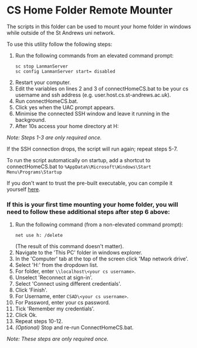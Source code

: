 # CS Home Folder Remote Mounter
The scripts in this folder can be used to mount your home folder in windows while outside of the St Andrews uni network.

To use this utility follow the following steps:
1. Run the following commands from an elevated command prompt:
   ```
   sc stop LanmanServer
   sc config LanmanServer start= disabled
   ```
2. Restart your computer.
3. Edit the variables on lines 2 and 3 of connectHomeCS.bat to be your cs username and ssh address (e.g. user.host.cs.st-andrews.ac.uk).
4. Run connectHomeCS.bat.
5. Click yes when the UAC prompt appears.
6. Minimise the connected SSH window and leave it running in the background.
7. After 10s access your home directory at H:

*Note: Steps 1-3 are only required once.*

If the SSH connection drops, the script will run again; repeat steps 5-7.

To run the script automatically on startup, add a shortcut to connectHomeCS.bat to ```%AppData%\Microsoft\Windows\Start Menu\Programs\Startup```

If you don't want to trust the pre-built executable, you can compile it yourself [here](../src/).

### **If this is your first time mounting your home folder, you will need to follow these additional steps after step 6 above:**
1. Run the following command (from a non-elevated command prompt):
   ```
   net use h: /delete
   ```
   (The result of this command doesn't matter).
2. Navigate to the 'This PC' folder in windows explorer.
3. In the 'Computer' tab at the top of the screen click 'Map network drive'.
4. Select 'H:' from the dropdown list.
5. For folder, enter ```\\localhost\<your cs username>```.
6. Unselect 'Reconnect at sign-in'.
7. Select 'Connect using different credentials'.
8. Click 'Finish'.
9. For Username, enter ```CSAD\<your cs username>```.
10. For Password, enter your cs password.
11. Tick 'Remember my credentials'.
12. Click Ok.
13. Repeat steps 10-12.
14. *(Optional)* Stop and re-run ConnectHomeCS.bat.

*Note: These steps are only required once.*

